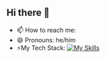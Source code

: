 ## Hi there 👋

- 📫 How to reach me: 
- 😄 Pronouns: he/him
- ⚡My Tech Stack:
  [![My Skills](https://skillicons.dev/icons?i=aws,terraform,docker,python,bash,linux,kubernetes,docker,cloudflare)](https://skillicons.dev)
